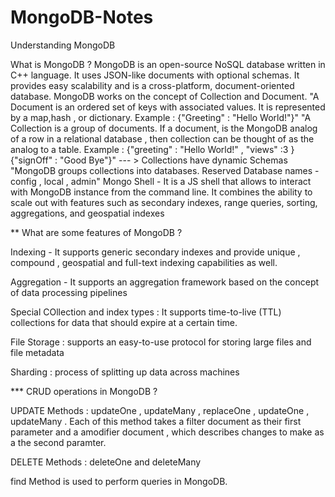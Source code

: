 # MongoDB-Notes
Understanding MongoDB

What is MongoDB ?
MongoDB is an open-source NoSQL database written in C++ language. It uses JSON-like documents with optional schemas. 
It provides easy scalability and is a cross-platform, document-oriented database.
MongoDB works on the concept of Collection and Document.
"A Document is an ordered set of keys with associated values. It is represented by a map,hash , or dictionary.
Example : {"Greeting" : "Hello World!"}"
"A Collection is a group of documents. If a document, is the MongoDB analog of a row in a relational database , then collection can be thought of as the analog to a table. Example : {"greeting" : "Hello World!" , "views" :3 } {"signOff" : "Good Bye"}" --- > Collections have dynamic Schemas
"MongoDB groups collections into databases. Reserved Database names - config , local , admin"
Mongo Shell - It is a JS shell that allows to interact with MongoDB instance from the command line. 
It combines the ability to scale out with features such as secondary indexes, range queries, sorting, aggregations, and geospatial indexes


** What are some features of MongoDB ?

Indexing - It supports generic secondary indexes and provide unique , compound , geospatial and full-text indexing capabilities as well. 

Aggregation - It supports an aggregation framework based on the concept of data processing pipelines

Special COllection and index types : It supports time-to-live (TTL) collections for data that should expire at a certain time.

File Storage : supports an easy-to-use protocol for storing large files and file metadata

Sharding : process of splitting up data across machines


*** CRUD operations in MongoDB ?

UPDATE Methods : updateOne , updateMany , replaceOne , updateOne , updateMany . Each of this method takes a filter document as their first parameter and a amodifier document , which describes changes to make as a the second paramter. 

DELETE Methods : deleteOne and deleteMany

find Method is used to perform queries in MongoDB. 
